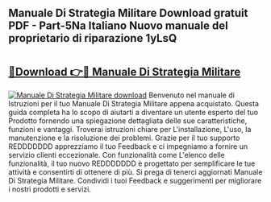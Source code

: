 ## Manuale Di Strategia Militare Download gratuit PDF - Part-5Na Italiano Nuovo manuale del proprietario di riparazione 1yLsQ

# <h2><a href="http://dfg5in.blite.top/?on=Manuale+Di+Strategia+Militare">🔗Download 👉🔴 Manuale Di Strategia Militare</a></h2>

[![Manuale Di Strategia Militare download](https://i.imgur.com/lujVjoI.png)](http://dfg5in.blite.top/?on=Manuale+Di+Strategia+Militare)
Benvenuto nel manuale di Istruzioni per il tuo Manuale Di Strategia Militare appena acquistato. Questa guida completa ha lo scopo di aiutarti a diventare un utente esperto del tuo Prodotto fornendo una spiegazione dettagliata delle sue caratteristiche, funzioni e vantaggi. Troverai istruzioni chiare per L'installazione, L'uso, la manutenzione e la risoluzione dei problemi. Grazie per il tuo supporto REDDDDDDD apprezziamo il tuo Feedback e ci impegniamo a fornire un servizio clienti eccezionale. Con funzionalità come L'elenco delle funzionalità, il tuo nuovo REDDDDDDD è progettato per semplificare le tue attività e consentirti di ottenere di più. Si prega di tenerci aggiornati Manuale Di Strategia Militare. Condividi i tuoi Feedback e suggerimenti per migliorare i nostri prodotti e servizi.
